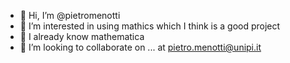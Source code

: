- 👋 Hi, I’m @pietromenotti
- 👀 I’m interested in using mathics which I think is a good project
- 🌱 I already know mathematica
- 💞️ I’m looking to collaborate on ...
at pietro.menotti@unipi.it

<!---
pietromenotti/pietromenotti is a ✨ special ✨ repository because its `README.md` (this file) appears on your GitHub profile.
You can click the Preview link to take a look at your changes.
--->
